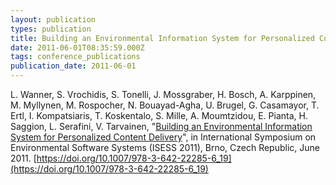 ```yaml
---
layout: publication
types: publication
title: Building an Environmental Information System for Personalized Content Delivery
date: 2011-06-01T08:35:59.000Z
tags: conference_publications
publication_date: 2011-06-01
---
```

L. Wanner, S. Vrochidis,  S. Tonelli,  J. Mossgraber, H. Bosch,  A. Karppinen,  M. Myllynen,  M. Rospocher,  N. Bouayad-Agha, U. Brugel, G. Casamayor, T. Ertl, I. Kompatsiaris, T. Koskentalo, S. Mille, A. Moumtzidou, E. Pianta, H. Saggion, L. Serafini, V. Tarvainen, "[Building an Environmental Information System for Personalized Content Delivery](https://www.researchgate.net/publication/220903544_Building_an_Environmental_Information_System_for_Personalized_Content_Delivery)", in International Symposium on Environmental Software Systems (ISESS 2011), Brno, Czech Republic, June 2011. [https://doi.org/10.1007/978-3-642-22285-6_19](https://doi.org/10.1007/978-3-642-22285-6_19)

